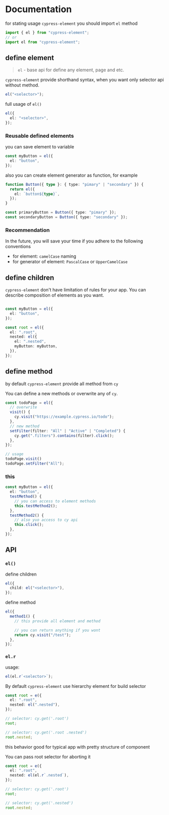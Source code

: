 # Documentation

for stating usage `cypress-element` you should import `el` method

```typescript
import { el } from "cypress-element";
// or
import el from "cypress-element";
```

## define element

> `el` - base api for define any element, page and etc.

`cypress-element` provide shorthand syntax, when you want only selector api without method.

```typescript
el("<selector>");
```

full usage of `el()`

```typescript
el({
  el: "<selector>",
});
```

### Reusable defined elements

you can save element to variable

```typescript
const myButton = el({
  el: "button",
});
```

also you can create element generator as function, for example

```typescript
function Button({ type }: { type: "pimary" | "secondary" }) {
  return el({
    el: `button${type}`,
  });
}

const primaryButton = Button({ type: "pimary" });
const secondaryButton = Button({ type: "secondary" });
```

### Recommendation

In the future, you will save your time if you adhere to the following conventions

- for element: `camelCase` naming
- for generator of element: `PascalCase` or `UpperCamelCase`

## define children

`cypress-element` don't have limitation of rules for your app. You can describe composition of elements as you want.

```typescript

const myButton = el({
  el: "button",
});

const root = el({
  el: ".root",
  nested: el({
    el: ".nested",
    myButton: myButton,
  }),
});
```


## define method

by default `cypress-element` provide all method from `cy`

You can define a new methods or overwrite any of `cy`.

```typescript
const todoPage = el({
  // overwrite
  visit() {
    cy.visit("https://example.cypress.io/todo");
  },
  // new method
  setFilter(filter: "All" | "Active" | "Completed") {
    cy.get(".filters").contains(filter).click();
  },
});

// usage
todoPage.visit()
todoPage.setFilter("All");
```

### this
```typescript
const myButton = el({
  el: "button",
  testMethod() {
    // you can access to element methods
    this.testMethod2();
  },
  testMethod2() {
    // also yuo access to cy api
    this.click();
  },
});
```


## API

### `el()`

define children

```typescript
el({
  child: el("<selector>"),
});
```

define method

```typescript
el({
  method1() {
    // this provide all element and method

    // you can return anything if you wont
    return cy.visit("/test");
  },
});
```

### `el.r`

usage:

```typescript
el(el.r`<selector>`);
```

By default `cypress-element` use hierarchy element for build selector

```typescript
const root = e({
  el: ".root",
  nested: el(".nested"),
});

// selector: cy.get('.root')
root;

// selector: cy.get('.root .nested')
root.nested;
```

this behavior good for typical app with pretty structure of component

You can pass root selector for aborting it

```typescript
const root = e({
  el: ".root",
  nested: el(el.r`.nested`),
});

// selector: cy.get('.root')
root;

// selector: cy.get('.nested')
root.nested;
```

